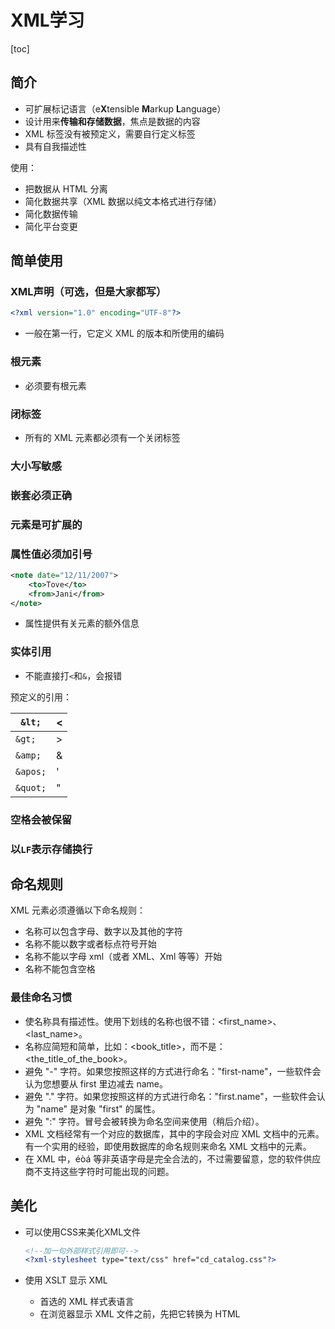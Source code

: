 # XML学习

[toc]

## 简介

- 可扩展标记语言（e**X**tensible **M**arkup **L**anguage）
- 设计用来**传输和存储数据**，焦点是数据的内容
- XML 标签没有被预定义，需要自行定义标签
- 具有自我描述性



使用：

- 把数据从 HTML 分离
- 简化数据共享（XML 数据以纯文本格式进行存储）
- 简化数据传输
- 简化平台变更



## 简单使用

### XML声明（可选，但是大家都写）

```xml
<?xml version="1.0" encoding="UTF-8"?>
```

-  一般在第一行，它定义 XML 的版本和所使用的编码



### 根元素

- 必须要有根元素



### 闭标签

- 所有的 XML 元素都必须有一个关闭标签



### 大小写敏感

### 嵌套必须正确

### 元素是可扩展的

### 属性值必须加引号

```xml
<note date="12/11/2007">
    <to>Tove</to>
    <from>Jani</from>
</note>
```

- 属性提供有关元素的额外信息



### 实体引用

- 不能直接打`<`和`&`，会报错

预定义的引用：

| `&lt;`   | <    |
| -------- | ---- |
| `&gt;`   | >    |
| `&amp;`  | &    |
| `&apos;` | '    |
| `&quot;` | "    |

### 空格会被保留

### 以`LF`表示存储换行

## 命名规则

XML 元素必须遵循以下命名规则：

- 名称可以包含字母、数字以及其他的字符
- 名称不能以数字或者标点符号开始
- 名称不能以字母 xml（或者 XML、Xml 等等）开始
- 名称不能包含空格



### 最佳命名习惯

- 使名称具有描述性。使用下划线的名称也很不错：<first_name>、<last_name>。
- 名称应简短和简单，比如：<book_title>，而不是：<the_title_of_the_book>。
- 避免 "-" 字符。如果您按照这样的方式进行命名："first-name"，一些软件会认为您想要从 first 里边减去 name。
- 避免 "." 字符。如果您按照这样的方式进行命名："first.name"，一些软件会认为 "name" 是对象 "first" 的属性。
- 避免 ":" 字符。冒号会被转换为命名空间来使用（稍后介绍）。
- XML 文档经常有一个对应的数据库，其中的字段会对应 XML 文档中的元素。有一个实用的经验，即使用数据库的命名规则来命名 XML 文档中的元素。
- 在 XML 中，éòá 等非英语字母是完全合法的，不过需要留意，您的软件供应商不支持这些字符时可能出现的问题。



## 美化

- 可以使用CSS来美化XML文件

  ```xml
  <!--加一句外部样式引用即可-->
  <?xml-stylesheet type="text/css" href="cd_catalog.css"?>
  ```

- 使用 XSLT 显示 XML

  - 首选的 XML 样式表语言
  - 在浏览器显示 XML 文件之前，先把它转换为 HTML









